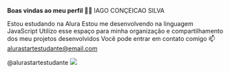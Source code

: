 **Boas vindas ao meu perfil 💙💙**
IAGO CONÇEICAO SILVA

Estou estudando na Alura
Estou me desenvolvendo na linguagem JavaScript
Utilizo esse espaço para minha organização e compartilhamento dos meu projetos desenvolvidos
Você pode entrar em contato comigo 📫
alurastartestudante@email.com

@alurastartestudante
![](https://media.tenor.com/vBhraFQlxfAAAAAM/wink-black.gif)

